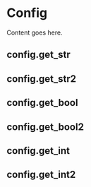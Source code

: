 # Config

Content goes here.

## config.get_str


## config.get_str2


## config.get_bool


## config.get_bool2


## config.get_int


## config.get_int2

